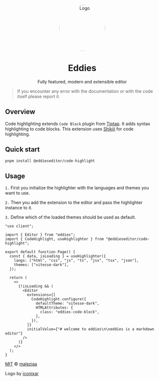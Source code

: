 <p align="center">
  <p align="center">
   <img style="border-radius: 50%;" width="150" height="150" src="https://github.com/malezjaa/eddies/blob/main/apps/docs/src/public/logo.png?raw=true" alt="Logo">
  </p>
	<h1 align="center"><b>Eddies</b></h1>
	<p align="center">
	Fully featured, modern and extensible editor
  </p>
</p>

> If you encounter any error with the documentation or with the code itself please report it.

## Overview

Code highlighting extends `Code Block` plugin from [Tiptap](https://tiptap.dev/). It adds syntax highlighting to code blocks.
This extension uses [Shikiji](https://shikiji.netlify.app/) for code highlighting.

## Quick start

```bash
pnpm install @eddieseditor/code-highlight
```

## Usage

`1.` First you initialize the highlighter with the languages and themes you want to use.

`2.` Then you add the extension to the editor and pass the highlighter instance to it.

`3.` Define which of the loaded themes should be used as default.

```tsx
"use client";

import { Editor } from "eddies";
import { CodeHighlight, useHighlighter } from "@eddieseditor/code-highlight";

export default function Page() {
  const { data, isLoading } = useHighlighter({
    langs: ["html", "css", "js", "ts", "jsx", "tsx", "json"],
    themes: ["vitesse-dark"],
  });

  return (
    <>
      {!isLoading && (
        <Editor
          extensions={[
            CodeHighlight.configure({
              defaultTheme: "vitesse-dark",
              HTMLAttributes: {
                class: "eddies-code-block",
              },
            }),
          ]}
          initialValue={"# welcome to eddies\n\neddies is a markdown editor"}
        />
      )}
    </>
  );
}
```

[MIT][license] © [malezjaa][author]

Logo by [iconixar](https://www.flaticon.com/authors/iconixar)

[license]: license
[author]: https://github.com/malezjaa
